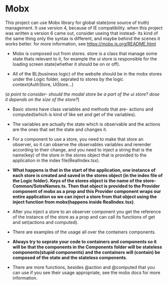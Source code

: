 # Mobx

This project can use Mobx library for global state(one source of truth)
management.
It use version 4, because of IE compatibility. when this project was written a
version 6 came out, consider useing that instead- its kind of the same thing
only the syntax is different, and maybe behind the scenes it works better.
for more information, see https://mobx.js.org/README.html

-   Mobx is composed out from stores. store is a class that manage some
    state thats relevant to it, for example the ui store is responsible for
    the loading screen state(whether it should be on or off).

-   All of the BL(business logic) of the website should be in the mobx
    stores under the Logic folder, seprated to stores by the
    logic context(AuthStore, UiStore...)

(_a point to consider- should the modal store be a part of the ui store?
dose it depends on the size of the store?_)

-   Basic stores have class variables and methods that are- actions and
    computed(which is kind of like set and get of the variables).

-   The variables are actually the state which is observable and the
    actions are the ones that set the state and changes it.

-   For a component to use a store, you need to make that store an observer,
    so it can observe the observables variables and rerender according to their
    change, and you need to inject a string that is the name(key) of the store
    in the stores object that is provided to the application in the
    index file(RealIndex.tsx).

-   **What happens is that in the start of the application, one instance of
    each store is created and saved in the stores object
    (in the index file of the Logic folder).
    Keys of the stores object is the name of the store- Common/SotreNames.ts.
    Then that object is provided to the Provider component of mobx as a prop
    and this Provider component wraps our entire application so we can inject
    a store from that object using the inject function from
    mobx(happens inside RealIndex.tsx)**.

-   After you inject a store to an observer component you get the reference
    of the instance of the store as a prop and can call its functions of get
    and set(actions and computed).

-   There are examples of the usage all over the containers components.

-   **Always try to seprate your code to containers and components so it will
    be that the components in the Components folder will be stateless
    components(stupid components) and the containers will (contain) be composed
    of the state and the stateless components**.

-   There are more functions, besides @action and @computed that you can use
    if you see their usage appropriate, see the mobx docs for more information.
